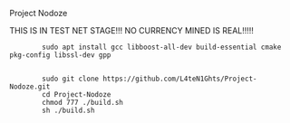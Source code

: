 Project Nodoze

THIS IS IN TEST NET STAGE!!! NO CURRENCY MINED IS REAL!!!!!

            sudo apt install gcc libboost-all-dev build-essential cmake pkg-config libssl-dev gpp 
			
			
			sudo git clone https://github.com/L4teN1Ghts/Project-Nodoze.git
			cd Project-Nodoze
			chmod 777 ./build.sh
			sh ./build.sh

			

